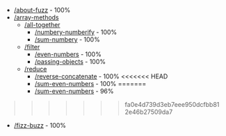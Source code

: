 

<!-- BEGIN TOC -->
- [/about-fuzz](./about-fuzz) - 100%
- [/array-methods](./array-methods)
  - [/all-together](./array-methods/all-together)
    - [/numbery-numberify](./array-methods/all-together/numbery-numberify) - 100%
    - [/sum-numbery](./array-methods/all-together/sum-numbery) - 100%
  - [/filter](./array-methods/filter)
    - [/even-numbers](./array-methods/filter/even-numbers) - 100%
    - [/passing-objects](./array-methods/filter/passing-objects) - 100%
  - [/reduce](./array-methods/reduce)
    - [/reverse-concatenate](./array-methods/reduce/reverse-concatenate) - 100%
<<<<<<< HEAD
    - [/sum-even-numbers](./array-methods/reduce/sum-even-numbers) - 100%
=======
    - [/sum-even-numbers](./array-methods/reduce/sum-even-numbers) - 96%
>>>>>>> fa0e4d739d3eb7eee950dcfbb812e46b27509da7
- [/fizz-buzz](./fizz-buzz) - 100%

<!-- END TOC -->
